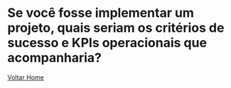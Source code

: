 # Se você fosse implementar um projeto, quais seriam os critérios de sucesso e KPIs operacionais que acompanharia? 

[Voltar Home](README.md)